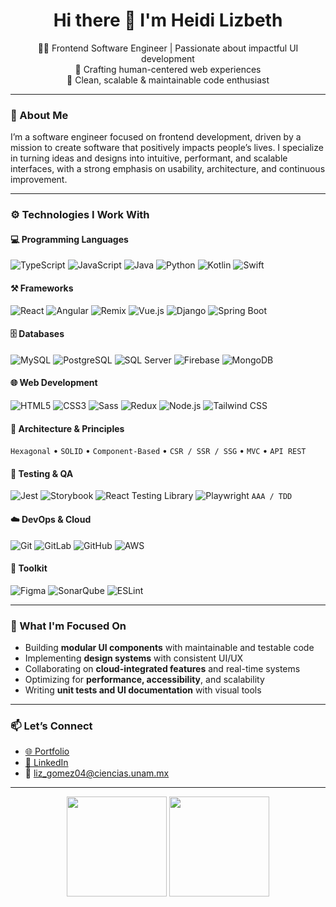 <h1 align="center">Hi there 👋 I'm Heidi Lizbeth</h1>

<p align="center">
  👩‍💻 Frontend Software Engineer | Passionate about impactful UI development<br/>
  🌱 Crafting human-centered web experiences<br/>
  🚀 Clean, scalable & maintainable code enthusiast
</p>

---

### 🌟 About Me

I’m a software engineer focused on frontend development, driven by a mission to create software that positively impacts people’s lives. I specialize in turning ideas and designs into intuitive, performant, and scalable interfaces, with a strong emphasis on usability, architecture, and continuous improvement.

---

### ⚙️ Technologies I Work With

#### 💻 Programming Languages  
![TypeScript](https://img.shields.io/badge/-TypeScript-3178C6?style=for-the-badge&logo=typescript&logoColor=white) 
![JavaScript](https://img.shields.io/badge/-JavaScript-F7DF1E?style=for-the-badge&logo=javascript&logoColor=black) 
![Java](https://img.shields.io/badge/-Java-007396?style=for-the-badge&logo=java&logoColor=white) 
![Python](https://img.shields.io/badge/-Python-3776AB?style=for-the-badge&logo=python&logoColor=white) 
![Kotlin](https://img.shields.io/badge/-Kotlin-0095D5?style=for-the-badge&logo=kotlin&logoColor=white) 
![Swift](https://img.shields.io/badge/-Swift-FA7343?style=for-the-badge&logo=swift&logoColor=white)

#### ⚒ Frameworks  
![React](https://img.shields.io/badge/-React-20232A?style=for-the-badge&logo=react&logoColor=61DAFB) 
![Angular](https://img.shields.io/badge/-Angular-DD0031?style=for-the-badge&logo=angular&logoColor=white) 
![Remix](https://img.shields.io/badge/-Remix-000000?style=for-the-badge&logo=remix&logoColor=white) 
![Vue.js](https://img.shields.io/badge/-Vue.js-4FC08D?style=for-the-badge&logo=vue.js&logoColor=white) 
![Django](https://img.shields.io/badge/-Django-092E20?style=for-the-badge&logo=django&logoColor=white) 
![Spring Boot](https://img.shields.io/badge/-Spring%20Boot-6DB33F?style=for-the-badge&logo=spring-boot&logoColor=white)

#### 🗄 Databases  
![MySQL](https://img.shields.io/badge/-MySQL-4479A1?style=for-the-badge&logo=mysql&logoColor=white) 
![PostgreSQL](https://img.shields.io/badge/-PostgreSQL-4169E1?style=for-the-badge&logo=postgresql&logoColor=white) 
![SQL Server](https://img.shields.io/badge/-SQL%20Server-CC2927?style=for-the-badge&logo=microsoft-sql-server&logoColor=white) 
![Firebase](https://img.shields.io/badge/-Firebase-FFCA28?style=for-the-badge&logo=firebase&logoColor=black) 
![MongoDB](https://img.shields.io/badge/-MongoDB-47A248?style=for-the-badge&logo=mongodb&logoColor=white)

#### 🌐 Web Development  
![HTML5](https://img.shields.io/badge/-HTML5-E34F26?style=for-the-badge&logo=html5&logoColor=white) 
![CSS3](https://img.shields.io/badge/-CSS3-1572B6?style=for-the-badge&logo=css3&logoColor=white) 
![Sass](https://img.shields.io/badge/-Sass-CC6699?style=for-the-badge&logo=sass&logoColor=white) 
![Redux](https://img.shields.io/badge/-Redux-764ABC?style=for-the-badge&logo=redux&logoColor=white) 
![Node.js](https://img.shields.io/badge/-Node.js-339933?style=for-the-badge&logo=nodedotjs&logoColor=white) 
![Tailwind CSS](https://img.shields.io/badge/-Tailwind%20CSS-06B6D4?style=for-the-badge&logo=tailwind-css&logoColor=white)

#### 🧱 Architecture & Principles  
`Hexagonal` • `SOLID` • `Component-Based` • `CSR / SSR / SSG` • `MVC` • `API REST`

#### 🧪 Testing & QA  
![Jest](https://img.shields.io/badge/-Jest-C21325?style=for-the-badge&logo=jest&logoColor=white) 
![Storybook](https://img.shields.io/badge/-Storybook-FF4785?style=for-the-badge&logo=storybook&logoColor=white) 
![React Testing Library](https://img.shields.io/badge/-Testing%20Library-E33332?style=for-the-badge&logo=testing-library&logoColor=white) 
![Playwright](https://img.shields.io/badge/-Playwright-2EAD33?style=for-the-badge&logo=playwright&logoColor=white) 
`AAA / TDD`

#### ☁️ DevOps & Cloud  
![Git](https://img.shields.io/badge/-Git-F05032?style=for-the-badge&logo=git&logoColor=white) 
![GitLab](https://img.shields.io/badge/-GitLab-FC6D26?style=for-the-badge&logo=gitlab&logoColor=white) 
![GitHub](https://img.shields.io/badge/-GitHub-181717?style=for-the-badge&logo=github&logoColor=white)
![AWS](https://img.shields.io/badge/-AWS-232F3E?style=for-the-badge&logo=amazon-aws&logoColor=white)

#### 🧰 Toolkit  
![Figma](https://img.shields.io/badge/-Figma-F24E1E?style=for-the-badge&logo=figma&logoColor=white) 
![SonarQube](https://img.shields.io/badge/-SonarQube-4E9BCD?style=for-the-badge&logo=sonarqube&logoColor=white) 
![ESLint](https://img.shields.io/badge/-ESLint-4B32C3?style=for-the-badge&logo=eslint&logoColor=white)

---

### 🔭 What I'm Focused On

- Building **modular UI components** with maintainable and testable code
- Implementing **design systems** with consistent UI/UX
- Collaborating on **cloud-integrated features** and real-time systems
- Optimizing for **performance, accessibility**, and scalability
- Writing **unit tests and UI documentation** with visual tools

---

### 📫 Let’s Connect

- [🌐 Portfolio](https://tu-portfolio.com)
- [💼 LinkedIn](https://www.linkedin.com/in/heidi-lizbeth-g%C3%B3mez-de-la-torre-34030720a/)
- 📧 liz_gomez04@ciencias.unam.mx

---

<p align="center">
  <img src="https://github-readme-stats.vercel.app/api?username=BethGomez44&show_icons=true&theme=radical" height="160"/>
  <img src="https://streak-stats.demolab.com?user=BethGomez44&theme=radical" height="160"/>
</p>
